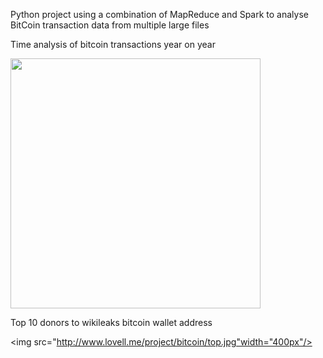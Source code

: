 Python project using a combination of MapReduce and Spark to analyse BitCoin transaction data from multiple large files

Time analysis of bitcoin transactions year on year

<img src="http://www.lovell.me/project/bitcoin/hist.jpg" width="400px"/>

Top 10 donors to wikileaks bitcoin wallet address

<img src="http://www.lovell.me/project/bitcoin/top.jpg"width="400px"/>
